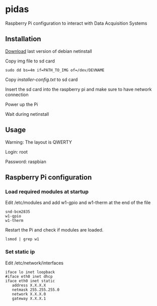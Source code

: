# pidas

Raspberry Pi configuration to interact with Data Acquisition Systems

## Installation 

[Download](https://github.com/debian-pi/raspbian-ua-netinst/releases) last version of debian netinstall

Copy img file to sd card

```sudo dd bs=4m if=PATH_TO_IMG of=/dev/DEVNAME```

Copy *installer-config.txt* to sd card

Insert the sd card into the raspberry pi and make sure to have network connection

Power up the Pi

Wait during netinstall

## Usage

Warning:  The layout is QWERTY

Login: root  

Password: raspbian 


## Raspberry Pi configuration 

### Load required modules at startup 

Edit /etc/modules and add w1-gpio and w1-therm at the end of the file
```
snd-bcm2835                                                           
w1-gpio                                                            
w1-therm   
```

Restart the Pi and check if modules are loaded.
```
lsmod | grep w1
```

### Set static ip

Edit /etc/network/interfaces

```
iface lo inet loopback
#iface eth0 inet dhcp
iface eth0 inet static
   address X.X.X.X
   netmask 255.255.255.0
   network X.X.X.0
   gateway X.X.X.1
```
